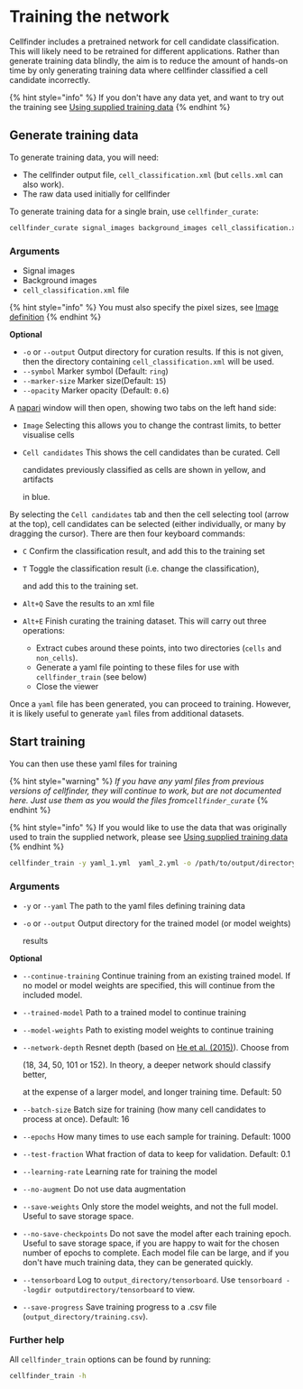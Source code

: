 # Training the network

Cellfinder includes a pretrained network for cell candidate classification. This will likely need to be retrained for different applications. Rather than generate training data blindly, the aim is to reduce the amount of hands-on time by only generating training data where cellfinder classified a cell candidate incorrectly.

{% hint style="info" %}
If you don't have any data yet, and want to try out the training see [Using supplied training data](using-supplied-data.md)
{% endhint %}

## Generate training data

To generate training data, you will need:

* The cellfinder output file, `cell_classification.xml` \(but `cells.xml` can also work\).
* The raw data used initially for cellfinder

To generate training data for a single brain, use `cellfinder_curate`:

```bash
cellfinder_curate signal_images background_images cell_classification.xml
```

### Arguments

* Signal images
* Background images
* `cell_classification.xml` file

{% hint style="info" %}
You must also specify the pixel sizes, see [Image definition](../../image-orientation.md#voxel-sizes)
{% endhint %}

**Optional**

* `-o` or `--output` Output directory for curation results. If this is not given, then the directory containing `cell_classification.xml` will be used.
* `--symbol` Marker symbol \(Default: `ring`\)
* `--marker-size` Marker size\(Default: `15`\)
* `--opacity` Marker opacity \(Default: `0.6`\)

A [napari](https://napari.org/) window will then open, showing two tabs on the left hand side:

* `Image` Selecting this allows you to change the contrast limits, to better visualise cells
* `Cell candidates` This shows the cell candidates than be curated. Cell

  candidates previously classified as cells are shown in yellow, and artifacts

  in blue.

By selecting the `Cell candidates` tab and then the cell selecting tool \(arrow at the top\), cell candidates can be selected \(either individually, or many by dragging the cursor\). There are then four keyboard commands:

* `C` Confirm the classification result, and add this to the training set
* `T` Toggle the classification result \(i.e. change the classification\),

  and add this to the training set.

* `Alt+Q` Save the results to an xml file
* `Alt+E` Finish curating the training dataset. This will carry out three operations:
  * Extract cubes around these points, into two directories \(`cells` and `non_cells`\).
  * Generate a yaml file pointing to these files for use with `cellfinder_train` \(see below\)
  * Close the viewer

Once a `yaml` file has been generated, you can proceed to training. However, it is likely useful to generate `yaml` files from additional datasets.

## Start training

You can then use these yaml files for training

{% hint style="warning" %}
_If you have any yaml files from previous versions of cellfinder, they will continue to work, but are not documented here. Just use them as you would the files from`cellfinder_curate`_
{% endhint %}

{% hint style="info" %}
If you would like to use the data that was originally used to train the supplied network, please see [Using supplied training data](using-supplied-data.md)
{% endhint %}

```bash
cellfinder_train -y yaml_1.yml  yaml_2.yml -o /path/to/output/directory/
```

### Arguments

* `-y` or `--yaml` The path to the yaml files defining training data
* `-o` or `--output` Output directory for the trained model \(or model weights\)

  results

**Optional**

* `--continue-training` Continue training from an existing trained model. If no model or model weights are specified, this will continue from the included model.
* `--trained-model` Path to a trained model to continue training
* `--model-weights` Path to existing model weights to continue training
* `--network-depth` Resnet depth \(based on [He et al. \(2015\)](https://arxiv.org/abs/1512.03385)\). Choose from

  \(18, 34, 50, 101 or 152\). In theory, a deeper network should classify better,

  at the expense of a larger model, and longer training time. Default: 50

* `--batch-size` Batch size for training \(how many cell candidates to process at once\). Default: 16
* `--epochs` How many times to use each sample for training. Default: 1000
* `--test-fraction` What fraction of data to keep for validation. Default: 0.1
* `--learning-rate` Learning rate for training the model
* `--no-augment` Do not use data augmentation
* `--save-weights` Only store the model weights, and not the full model. Useful to save storage space.
* `--no-save-checkpoints` Do not save the model after each training epoch. Useful to save storage space, if you are happy to wait for the chosen number of epochs to complete. Each model file can be large, and if you don't have much training data, they can be generated quickly.
* `--tensorboard` Log to `output_directory/tensorboard`. Use `tensorboard --logdir outputdirectory/tensorboard` to view.
* `--save-progress` Save training progress to a .csv file \(`output_directory/training.csv`\).

### Further help

All `cellfinder_train` options can be found by running:

```bash
cellfinder_train -h
```

